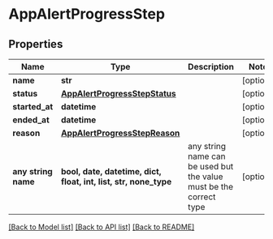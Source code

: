 # AppAlertProgressStep


## Properties
Name | Type | Description | Notes
------------ | ------------- | ------------- | -------------
**name** | **str** |  | [optional] 
**status** | [**AppAlertProgressStepStatus**](AppAlertProgressStepStatus.md) |  | [optional] 
**started_at** | **datetime** |  | [optional] 
**ended_at** | **datetime** |  | [optional] 
**reason** | [**AppAlertProgressStepReason**](AppAlertProgressStepReason.md) |  | [optional] 
**any string name** | **bool, date, datetime, dict, float, int, list, str, none_type** | any string name can be used but the value must be the correct type | [optional]

[[Back to Model list]](../README.md#documentation-for-models) [[Back to API list]](../README.md#documentation-for-api-endpoints) [[Back to README]](../README.md)


